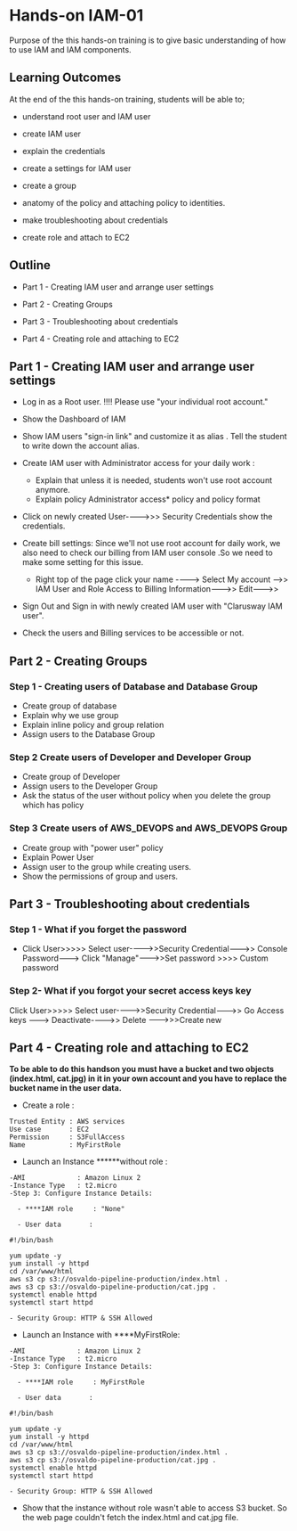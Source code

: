 # Hands-on IAM-01 

Purpose of the this hands-on training is to give basic understanding of how to use IAM and IAM components.

## Learning Outcomes

At the end of the this hands-on training, students will be able to;

- understand root user and IAM user

- create IAM user 

- explain the credentials 

- create a settings for IAM user

- create a group

- anatomy of the policy and attaching policy to identities. 

- make troubleshooting about credentials

- create role and attach to EC2

## Outline

- Part 1 - Creating IAM user and arrange user settings

- Part 2 - Creating Groups

- Part 3 - Troubleshooting about credentials

- Part 4 - Creating role and attaching to EC2


## Part 1 - Creating IAM user and arrange user settings

- Log in  as a Root user. !!!! Please use "your individual root account."

- Show the Dashboard of IAM 

- Show IAM users "sign-in link" and customize it as alias . Tell the student to write down the account alias.

- Create IAM user with Administrator access for your daily work :

    - Explain that  unless it is needed,  students won't use root account anymore.
    - Explain policy Administrator access*  policy and policy format

- Click on newly created User---->>> Security Credentials show the credentials. 

- Create bill settings: Since we'll not use root account for daily work, we also need to check our billing from IAM user console .So we need to make some setting for this issue. 

     - Right top of the page click your name ----> Select My account -->> IAM User and Role Access to Billing Information--->> Edit--->>

- Sign Out and Sign in  with newly created IAM user with "Clarusway IAM user". 

- Check the users and Billing services to be accessible or not.

## Part 2 - Creating Groups

### Step 1  - Creating users of Database and Database Group

- Create group of database 
- Explain why we use group
- Explain inline policy and group relation
- Assign users to the Database Group

### Step 2 Create users of Developer and Developer Group

- Create group of Developer
- Assign users to the Developer Group
- Ask the status of the user without policy when you delete the group which has policy 

### Step 3 Create users of AWS_DEVOPS and AWS_DEVOPS Group

- Create group  with "power user" policy
- Explain Power User
- Assign user to the group while creating users.
- Show the permissions of group and users.

##  Part 3 - Troubleshooting about credentials

### Step 1 - What if you forget the password 

- Click User>>>>> Select user---->>Security Credential--->> Console Password---> Click "Manage"--->>Set  password >>>> Custom password

### Step 2-  What if you forgot your secret access keys key 

  Click User>>>>> Select user---->>Security Credential--->> Go Access keys ---> Deactivate---->> Delete --->>>Create new 


##  Part 4 - Creating role and attaching to EC2

**To be able to do this handson you must have a bucket and two objects (index.html, cat.jpg) in it in your own account and
you have to replace the bucket name in the user data.**

- Create a role :

```text
Trusted Entity : AWS services
Use case       : EC2
Permission     : S3FullAccess
Name           : MyFirstRole
```
- Launch an Instance ******without role :

```text
-AMI             : Amazon Linux 2
-Instance Type   : t2.micro
-Step 3: Configure Instance Details:

  - ****IAM role     : "None"

  - User data       :

#!/bin/bash

yum update -y
yum install -y httpd
cd /var/www/html
aws s3 cp s3://osvaldo-pipeline-production/index.html .
aws s3 cp s3://osvaldo-pipeline-production/cat.jpg .
systemctl enable httpd
systemctl start httpd 

- Security Group: HTTP & SSH Allowed

```
- Launch an Instance with  ****MyFirstRole:
```text
-AMI             : Amazon Linux 2
-Instance Type   : t2.micro
-Step 3: Configure Instance Details:

  - ****IAM role     : MyFirstRole

  - User data       :

#!/bin/bash

yum update -y
yum install -y httpd
cd /var/www/html
aws s3 cp s3://osvaldo-pipeline-production/index.html .
aws s3 cp s3://osvaldo-pipeline-production/cat.jpg .
systemctl enable httpd
systemctl start httpd 

- Security Group: HTTP & SSH Allowed

```
- Show that the instance without role wasn't able to access S3 bucket. So the web page couldn't fetch the index.html and cat.jpg file.
